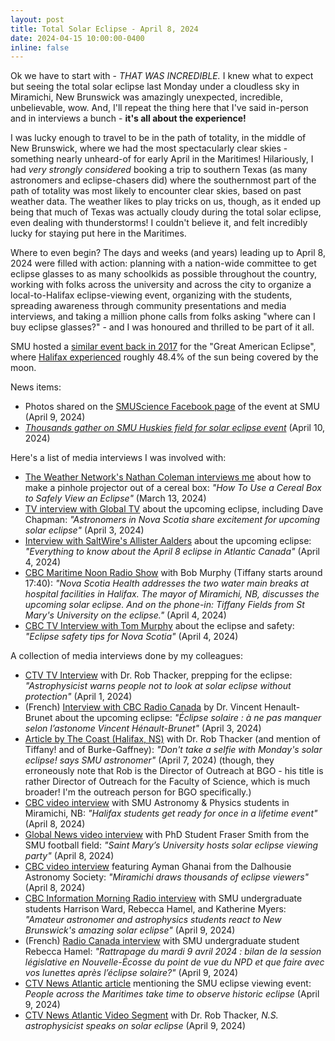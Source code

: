```yaml
---
layout: post
title: Total Solar Eclipse - April 8, 2024
date: 2024-04-15 10:00:00-0400
inline: false
---
```



Ok we have to start with - *THAT WAS INCREDIBLE.* I knew what to expect but seeing the total solar eclipse last Monday under a cloudless sky in Miramichi, New Brunswick was amazingly unexpected, incredible, unbelievable, wow. And, I'll repeat the thing here that I've said in-person and in interviews a bunch - **it's all about the experience!**

I was lucky enough to travel to be in the path of totality, in the middle of New Brunswick, where we had the most spectacularly clear skies - something nearly unheard-of for early April in the Maritimes! Hilariously, I had *very strongly considered* booking a trip to southern Texas (as many astronomers and eclipse-chasers did) where the southernmost part of the path of totality was most likely to encounter clear skies, based on past weather data. The weather likes to play tricks on us, though, as it ended up being that much of Texas was actually cloudy during the total solar eclipse, even dealing with thunderstorms! I couldn't believe it, and felt incredibly lucky for staying put here in the Maritimes.

Where to even begin? The days and weeks (and years) leading up to April 8, 2024 were filled with action: planning with a nation-wide committee to get eclipse glasses to as many schoolkids as possible throughout the country, working with folks across the university and across the city to organize a local-to-Halifax eclipse-viewing event, organizing with the students, spreading awareness through community presentations and media interviews, and taking a million phone calls from folks asking "where can I buy eclipse glasses?" - and I was honoured and thrilled to be part of it all.

SMU hosted a [similar event back in 2017](https://news.smu.ca/news/2017/8/23/smu-solar-eclipse-viewing-event-a-success) for the "Great American Eclipse", where [Halifax experienced](https://www.timeanddate.com/eclipse/in/canada/halifax?iso=20170821) roughly 48.4% of the sun being covered by the moon.

News items:
* Photos shared on the [SMUScience Facebook page](https://www.facebook.com/media/set/?set=a.951054597022732&type=3) of the event at SMU (April 9, 2024)
* *[Thousands gather on SMU Huskies field for solar eclipse event](https://news.smu.ca/news/2024/4/10/thousands-gather-at-smu-for-solar-eclipse-event)* (April 10, 2024)


Here's a list of media interviews I was involved with:
* [The Weather Network's Nathan Coleman interviews me](https://youtu.be/00eZarNgknM?si=f-tI8vGoRbjZ1iar) about how to make a pinhole projector out of a cereal box: *"How To Use a Cereal Box to Safely View an Eclipse"* (March 13, 2024)
* [TV interview with Global TV](https://globalnews.ca/video/10401086/astronomers-in-nova-scotia-share-excitement-for-upcoming-solar-eclipse/) about the upcoming eclipse, including Dave Chapman: *"Astronomers in Nova Scotia share excitement for upcoming solar eclipse"* (April 3, 2024)
* [Interview with SaltWire's Allister Aalders](https://www.youtube.com/watch?v=YOBAIufdkmA) about the upcoming eclipse: *"Everything to know about the April 8 eclipse in Atlantic Canada"* (April 4, 2024)
* [CBC Maritime Noon Radio Show](https://www.cbc.ca/listen/live-radio/1-38-maritime-noon/clip/16053741-nova-scotia-health-addresses-two-water-main-breaks) with Bob Murphy (Tiffany starts around 17:40): *"Nova Scotia Health addresses the two water main breaks at hospital facilities in Halifax. The mayor of Miramichi, NB, discusses the upcoming solar eclipse. And on the phone-in: Tiffany Fields from St Mary's University on the eclipse."* (April 4, 2024)
* [CBC TV Interview with Tom Murphy](https://www.cbc.ca/player/play/1.7164219) about the eclipse and safety: *"Eclipse safety tips for Nova Scotia"* (April 4, 2024)


A collection of media interviews done by my colleagues:
* [CTV TV Interview](https://atlantic.ctvnews.ca/mobile/more/astrophysicist-warns-people-not-to-look-at-solar-eclipse-without-protection-1.6829721?cache=/7.600186) with Dr. Rob Thacker, prepping for the eclipse: *"Astrophysicist warns people not to look at solar eclipse without protection"* (April 1, 2024)
* (French) [Interview with CBC Radio Canada](https://ici.radio-canada.ca/ohdio/premiere/emissions/la-mouvee/segments/entrevue/489499/eclipse-solaire-totale-8-avril) by Dr. Vincent Henault-Brunet about the upcoming eclipse: *"Éclipse solaire : à ne pas manquer selon l’astonome Vincent Hénault-Brunet"* (April 3, 2024)
* [Article by The Coast (Halifax, NS)](https://www.thecoast.ca/news-opinion/dont-take-a-selfie-with-mondays-solar-eclipse-says-smu-astronomer-32642302) with Dr. Rob Thacker (and mention of Tiffany! and of Burke-Gaffney): *"Don't take a selfie with Monday's solar eclipse! says SMU astronomer"* (April 7, 2024) (though, they erroneously note that Rob is the Director of Outreach at BGO - his title is rather Director of Outreach for the Faculty of Science, which is much broader! I'm the outreach person for BGO specifically.)
* [CBC video interview](https://www.cbc.ca/player/play/9.4198880) with SMU Astronomy & Physics students in Miramichi, NB: *"Halifax students get ready for once in a lifetime event"* (April 8, 2024)
* [Global News video interview](https://globalnews.ca/video/10410450/saint-marys-university-hosts-solar-eclipse-viewing-party/) with PhD Student Fraser Smith from the SMU football field: *"Saint Mary’s University hosts solar eclipse viewing party"* (April 8, 2024)
* [CBC video interview](https://www.cbc.ca/player/play/9.4198833) featuring Ayman Ghanai from the Dalhousie Astronomy Society: *"Miramichi draws thousands of eclipse viewers"* (April 8, 2024)
* [CBC Information Morning Radio interview](https://www.cbc.ca/listen/live-radio/1-26-information-morning-moncton/clip/16054839-amateur-astronomer-astrophysics-students-react-new-brunswicks-amazing) with SMU undergraduate students Harrison Ward, Rebecca Hamel, and Katherine Myers: *"Amateur astronomer and astrophysics students react to New Brunswick's amazing solar eclipse"* (April 9, 2024)
* (French) [Radio Canada interview](https://ici.radio-canada.ca/ohdio/premiere/emissions/le-reveil-nouvelle-ecosse-et-t-n/episodes/798179/rattrapage-mardi-9-avril-2024) with SMU undergraduate student Rebecca Hamel: *"Rattrapage du mardi 9 avril 2024 : bilan de la session législative en Nouvelle-Écosse du point de vue du NPD et que faire avec vos lunettes après l’éclipse solaire?"* (April 9, 2024)
* [CTV News Atlantic article](https://atlantic.ctvnews.ca/more/people-across-the-maritimes-take-time-to-observe-historic-eclipse-1.6838408) mentioning the SMU eclipse viewing event: *People across the Maritimes take time to observe historic eclipse* (April 9, 2024)
* [CTV News Atlantic Video Segment](https://atlantic.ctvnews.ca/video/c2899605-n-s--astrophysicist-speaks-on-solar-eclipse) with Dr. Rob Thacker, *N.S. astrophysicist speaks on solar eclipse* (April 9, 2024)
